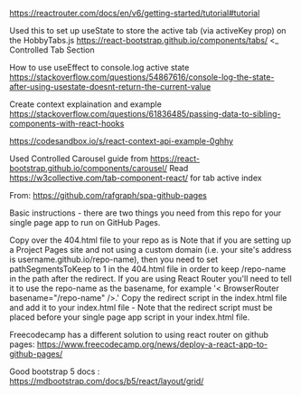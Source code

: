 https://reactrouter.com/docs/en/v6/getting-started/tutorial#tutorial

Used this to set up useState to store the active tab (via activeKey prop) on the HobbyTabs.js 
https://react-bootstrap.github.io/components/tabs/ <_ Controlled Tab Section

How to use useEffect to console.log active state https://stackoverflow.com/questions/54867616/console-log-the-state-after-using-usestate-doesnt-return-the-current-value


Create context explaination and example https://stackoverflow.com/questions/61836485/passing-data-to-sibling-components-with-react-hooks

https://codesandbox.io/s/react-context-api-example-0ghhy

 Used Controlled Carousel guide from https://react-bootstrap.github.io/components/carousel/
Read https://w3collective.com/tab-component-react/ for tab active index

From: https://github.com/rafgraph/spa-github-pages

Basic instructions - there are two things you need from this repo for your single page app to run on GitHub Pages.

Copy over the 404.html file to your repo as is
Note that if you are setting up a Project Pages site and not using a custom domain (i.e. your site's address is username.github.io/repo-name), then you need to set pathSegmentsToKeep to 1 in the 404.html file in order to keep /repo-name in the path after the redirect. If you are using React Router you'll need to tell it to use the repo-name as the basename, for example '< BrowserRouter basename="/repo-name" />.'
Copy the redirect script in the index.html file and add it to your index.html file - Note that the redirect script must be placed before your single page app script in your index.html file.  


Freecodecamp has a different solution to using react router on github pages: https://www.freecodecamp.org/news/deploy-a-react-app-to-github-pages/


Good bootstrap 5 docs : https://mdbootstrap.com/docs/b5/react/layout/grid/